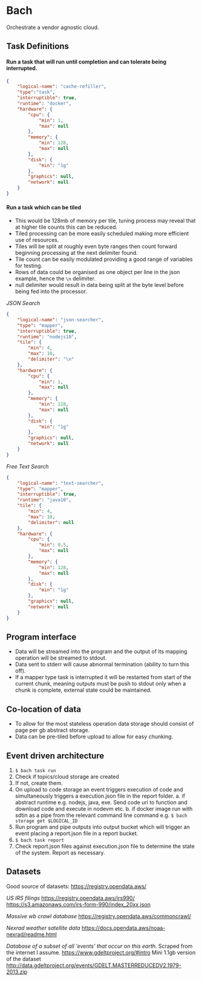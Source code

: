 # Bach
Orchestrate a vendor agnostic cloud.

## Task Definitions

#### Run a task that will run until completion and can tolerate being interrupted.
```json
{
    "logical-name": "cache-refiller",
    "type":"task",
    "interruptible": true,
    "runtime": "docker",
    "hardware": {
        "cpu": {
            "min": 1,
            "max": null
        },
        "memory": {
            "min": 128,
            "max": null
        },
        "disk": {
            "min": "1g"
        },
        "graphics": null,
        "network": null
    }
}
```

#### Run a task which can be tiled
- This would be 128mb of memory per tile, tuning process may reveal that at higher tile counts this can be reduced.
- Tiled processing can be more easily scheduled making more efficient use of resources.
- Tiles will be split at roughly even byte ranges then count forward beginning processing at the next delimiter found.
- Tile count can be easily modulated providing a good range of variables for testing.
- Rows of data could be organised as one object per line in the json example, hence the `\n` delimiter.
- null delimiter would result in data being split at the byte level before being fed into the processor.

*JSON Search*
```json
{
    "logical-name": "json-searcher",
    "type": "mapper",
    "interruptible": true,
    "runtime": "nodejs10",
    "tile": {
        "min": 4,
        "max": 10,
        "delimiter": "\n"
    },
    "hardware": {
        "cpu": {
            "min": 1,
            "max": null
        },
        "memory": {
            "min": 128,
            "max": null
        },
        "disk": {
            "min": "1g"
        },
        "graphics": null,
        "network": null
    }
}
```

*Free Text Search*
```json
{
    "logical-name": "text-searcher",
    "type": "mapper",
    "interruptible": true,
    "runtime": "java10",
    "tile": {
        "min": 4,
        "max": 10,
        "delimiter": null
    },
    "hardware": {
        "cpu": {
            "min": 0.5,
            "max": null
        },
        "memory": {
            "min": 128,
            "max": null
        },
        "disk": {
            "min": "1g"
        },
        "graphics": null,
        "network": null
    }
}
```

## Program interface

- Data will be streamed into the program and the output of its mapping operation will be streamed to stdout.
- Data sent to stderr will cause abnormal termination (ability to turn this off).
- If a mapper type task is interrupted it will be restarted from start of the current chunk, meaning outputs must be push to stdout only when a chunk is complete, external state could be maintained.

## Co-location of data

- To allow for the most stateless operation data storage should consist of page per gb abstract storage.
- Data can be pre-tiled before upload to allow for easy chunking.

## Event driven architecture
1. `$ bach task run`
2. Check if topics/cloud storage are created
3. If not, create them.
4. On upload to code storage an event triggers execution of code and simultaneously triggers a execution.json file in the report folder.
    a. if abstract runtime e.g. nodejs, java, exe. Send code uri to            function and download code and execute in nodevm etc.
    b. if docker image run with sdtin as a pipe from the relevant          command line command e.g. `$ bach storage get $LOGICAL_ID`
5. Run program and pipe outputs into output bucket which will trigger an event placing a report.json file in a report bucket.
6. `$ bach task report`
7. Check report.json files against execution.json file to determine the state of the system. Report as necessary.

## Datasets

Good source of datasets:
https://registry.opendata.aws/

_US IRS filings_
https://registry.opendata.aws/irs990/
https://s3.amazonaws.com/irs-form-990/index_20xx.json

_Massive wb crawl database_
https://registry.opendata.aws/commoncrawl/

_Nexrad weather satellite data_
https://docs.opendata.aws/noaa-nexrad/readme.html

_Database of a subset of all 'events' that occur on this earth._ Scraped from the internet I assume.
https://www.gdeltproject.org/#intro
Mini 1.1gb version of the dataset http://data.gdeltproject.org/events/GDELT.MASTERREDUCEDV2.1979-2013.zip

